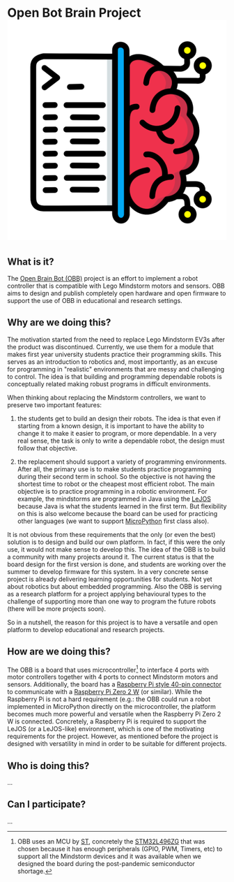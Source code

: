 # Open Bot Brain Project ![Open Bot Brain](../images/OBB.png)

## What is it?

The [Open Brain Bot (OBB)](https://www.openbotbrain.org) project is an
effort to implement a robot controller that is compatible with Lego
Mindstorm motors and sensors. OBB aims to design and publish
completely open hardware and open firmware to support the use of OBB
in educational and research settings.

## Why are we doing this?

The motivation started from the need to replace Lego Mindstorm EV3s
after the product was discontinued. Currently, we use them for a
module that makes first year university students practice their
programming skills. This serves as an introduction to robotics and,
most importantly, as an excuse for programming in "realistic"
environments that are messy and challenging to control. The idea is
that building and programming dependable robots is conceptually
related making robust programs in difficult environments.

When thinking about replacing the Mindstorm controllers, we want to
preserve two important features:

1. the students get to build an design their robots. The idea is that
   even if starting from a known design, it is important to have the
   ability to change it to make it easier to program, or more
   dependable. In a very real sense, the task is only to write a
   dependable robot, the design must follow that objective.

2. the replacement should support a variety of programming
   environments. After all, the primary use is to make students
   practice programming during their second term in school. So the
   objective is not having the shortest time to robot or the cheapest
   most efficient robot. The main objective is to practice programming
   in a robotic environment. For example, the mindstorms are
   programmed in Java using the [LeJOS](https://lejos.sourceforge.io/)
   because Java is what the students learned in the first term. But
   flexibility on this is also welcome because the board can be used
   for practicing other languages (we want to support
   [MicroPython](https://micropython.org/) first class also).

It is not obvious from these requirements that the only (or even the
best) solution is to design and build our own platform. In fact, if
this were the only use, it would not make sense to develop this. The
idea of the OBB is to build a community with many projects around it.
The current status is that the board design for the first version is
done, and students are working over the summer to develop firmware for
this system. In a very concrete sense project is already delivering
learning opportunities for students. Not yet about robotics but about
embedded programming. Also the OBB is serving as a research platform
for a project applying behavioural types to the challenge of
supporting more than one way to program the future robots (there will
be more projects soon).

So in a nutshell, the reason for this project is to have a versatile
and open platform to develop educational and research projects.

## How are we doing this?

The OBB is a board that uses microcontroller[^1] to interface 4 ports
with motor controllers together with 4 ports to connect Mindstorm
motors and sensors. Additionally, the board has a [Raspberry Pi style
40-pin
connector](https://www.raspberrypi.com/documentation/computers/raspberry-pi.html#gpio-and-the-40-pin-header)
to communicate with a [Raspberry Pi Zero 2
W](https://www.raspberrypi.com/products/raspberry-pi-zero-2-w/) (or
similar). While the Raspberry Pi is not a hard requirement (e.g.: the
OBB could run a robot implemented in MicroPython directly on the
microcontroller, the platform becomes much more powerful and versatile
when the Raspberry Pi Zero 2 W is connected. Concretely, a Raspberry
Pi is required to support the LeJOS (or a LeJOS-like) environment,
which is one of the motivating requirements for the project. However,
as mentioned before the project is designed with versatility in mind
in order to be suitable for different projects.


## Who is doing this?

...

## Can I participate?

...

[^1]: OBB uses an MCU by [ST](http://www.st.com), concretely the
[STM32L496ZG](https://www.st.com/en/microcontrollers-microprocessors/stm32l496zg.html)
that was chosen because it has enough peripherals (GPIO, PWM, Timers,
etc) to support all the Mindstorm devices and it was available when we
designed the board during the post-pandemic semiconductor shortage.
